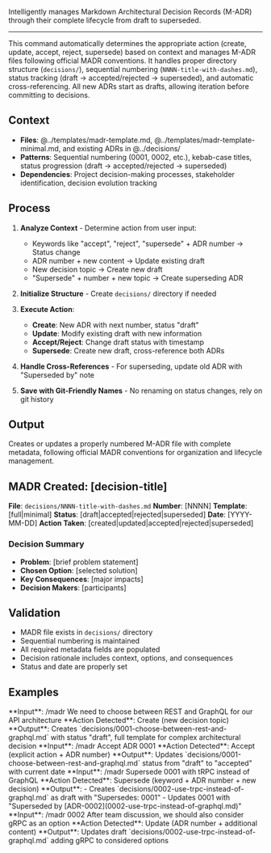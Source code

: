 Intelligently manages Markdown Architectural Decision Records (M-ADR) through their complete lifecycle from draft to superseded.

---

This command automatically determines the appropriate action (create, update, accept, reject, supersede) based on context and manages M-ADR files following official MADR conventions. It handles proper directory structure (`decisions/`), sequential numbering (`NNNN-title-with-dashes.md`), status tracking (draft → accepted/rejected → superseded), and automatic cross-referencing. All new ADRs start as drafts, allowing iteration before committing to decisions.

## Context

- **Files**: @../templates/madr-template.md, @../templates/madr-template-minimal.md, and existing ADRs in @../decisions/
- **Patterns**: Sequential numbering (0001, 0002, etc.), kebab-case titles, status progression (draft → accepted/rejected → superseded)
- **Dependencies**: Project decision-making processes, stakeholder identification, decision evolution tracking

## Process

1. **Analyze Context** - Determine action from user input:
   - Keywords like "accept", "reject", "supersede" + ADR number → Status change
   - ADR number + new content → Update existing draft
   - New decision topic → Create new draft
   - "Supersede" + number + new topic → Create superseding ADR

2. **Initialize Structure** - Create `decisions/` directory if needed

3. **Execute Action**:
   - **Create**: New ADR with next number, status "draft"
   - **Update**: Modify existing draft with new information
   - **Accept/Reject**: Change draft status with timestamp
   - **Supersede**: Create new draft, cross-reference both ADRs

4. **Handle Cross-References** - For superseding, update old ADR with "Superseded by" note

5. **Save with Git-Friendly Names** - No renaming on status changes, rely on git history

## Output

Creates or updates a properly numbered M-ADR file with complete metadata, following official MADR conventions for organization and lifecycle management.

<output-template>

## MADR Created: [decision-title]

**File**: `decisions/NNNN-title-with-dashes.md`
**Number**: [NNNN]
**Template**: [full|minimal]
**Status**: [draft|accepted|rejected|superseded]
**Date**: [YYYY-MM-DD]
**Action Taken**: [created|updated|accepted|rejected|superseded]

### Decision Summary

- **Problem**: [brief problem statement]
- **Chosen Option**: [selected solution]
- **Key Consequences**: [major impacts]
- **Decision Makers**: [participants]

</output-template>

## Validation

- MADR file exists in `decisions/` directory
- Sequential numbering is maintained
- All required metadata fields are populated
- Decision rationale includes context, options, and consequences
- Status and date are properly set

## Examples

<example-1>
**Input**: /madr We need to choose between REST and GraphQL for our API architecture
**Action Detected**: Create (new decision topic)
**Output**: Creates `decisions/0001-choose-between-rest-and-graphql.md` with status "draft", full template for complex architectural decision
</example-1>

<example-2>
**Input**: /madr Accept ADR 0001
**Action Detected**: Accept (explicit action + ADR number)
**Output**: Updates `decisions/0001-choose-between-rest-and-graphql.md` status from "draft" to "accepted" with current date
</example-2>

<example-3>
**Input**: /madr Supersede 0001 with tRPC instead of GraphQL
**Action Detected**: Supersede (keyword + ADR number + new decision)
**Output**: 
- Creates `decisions/0002-use-trpc-instead-of-graphql.md` as draft with "Supersedes: 0001"
- Updates 0001 with "Superseded by [ADR-0002](0002-use-trpc-instead-of-graphql.md)"
</example-3>

<example-4>
**Input**: /madr 0002 After team discussion, we should also consider gRPC as an option
**Action Detected**: Update (ADR number + additional content)
**Output**: Updates draft `decisions/0002-use-trpc-instead-of-graphql.md` adding gRPC to considered options
</example-4>
